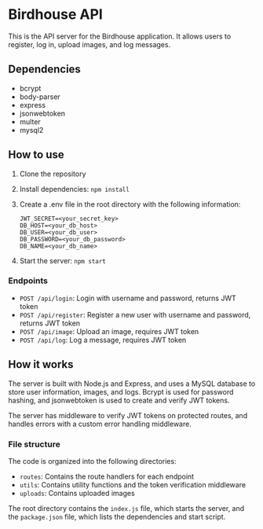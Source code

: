 # Birdhouse API

This is the API server for the Birdhouse application. It allows users to register, log in, upload images, and log messages.

## Dependencies

- bcrypt
- body-parser
- express
- jsonwebtoken
- multer
- mysql2

## How to use

1. Clone the repository
2. Install dependencies: `npm install`
3. Create a .env file in the root directory with the following information:

    ```
    JWT_SECRET=<your_secret_key>
    DB_HOST=<your_db_host>
    DB_USER=<your_db_user>
    DB_PASSWORD=<your_db_password>
    DB_NAME=<your_db_name>
    ```

4. Start the server: `npm start`

### Endpoints

- `POST /api/login`: Login with username and password, returns JWT token
- `POST /api/register`: Register a new user with username and password, returns JWT token
- `POST /api/image`: Upload an image, requires JWT token
- `POST /api/log`: Log a message, requires JWT token

## How it works

The server is built with Node.js and Express, and uses a MySQL database to store user information, images, and logs. Bcrypt is used for password hashing, and jsonwebtoken is used to create and verify JWT tokens.

The server has middleware to verify JWT tokens on protected routes, and handles errors with a custom error handling middleware.

### File structure

The code is organized into the following directories:

- `routes`: Contains the route handlers for each endpoint
- `utils`: Contains utility functions and the token verification middleware
- `uploads`: Contains uploaded images

The root directory contains the `index.js` file, which starts the server, and the `package.json` file, which lists the dependencies and start script.

